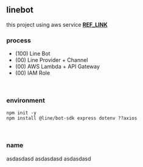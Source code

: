 ## linebot
this project using aws service
[**REF_LINK**](google.com)
### process
- (100) Line Bot 
- (00) Line Provider + Channel
- (00) AWS Lambda + API Gateway
- (00) IAM Role

</br>



### environment
```
npm init -y
npm install @line/bot-sdk express dotenv ??axios
```

</br>



### name
asdasdasd asdasdasd asdasdasd

</br>


